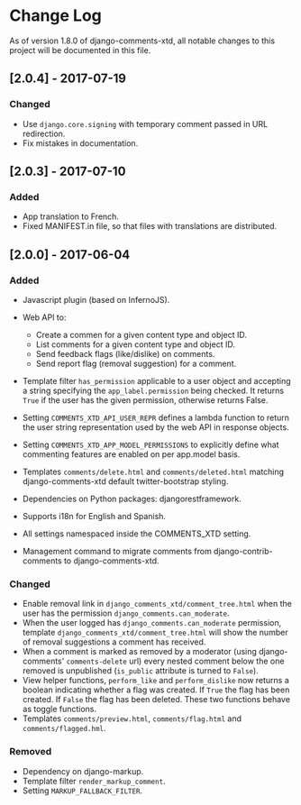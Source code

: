 # Change Log

As of version 1.8.0 of django-comments-xtd, all notable changes to this project will be documented in this file.


## [2.0.4] - 2017-07-19

### Changed

* Use `django.core.signing` with temporary comment passed in URL redirection.
* Fix mistakes in documentation.


## [2.0.3] - 2017-07-10

### Added

* App translation to French.
* Fixed MANIFEST.in file, so that files with translations are distributed.


## [2.0.0] - 2017-06-04

### Added

* Javascript plugin (based on InfernoJS).
* Web API to:
  * Create a commen for a given content type and object ID.
  * List comments for a given content type and object ID.
  * Send feedback flags (like/dislike) on comments.
  * Send report flag (removal suggestion) for a comment.
* Template filter `has_permission` applicable to a user object and accepting a string specifying the `app_label.permission` being checked. It returns `True` if the user has the given permission, otherwise returns False. 
* Setting `COMMENTS_XTD_API_USER_REPR` defines a lambda function to return the user string representation used by the web API in response objects.
* Setting `COMMENTS_XTD_APP_MODEL_PERMISSIONS` to explicitly define what commenting features are enabled on per app.model basis.
* Templates `comments/delete.html` and `comments/deleted.html` matching django-comments-xtd default twitter-bootstrap styling.
* Dependencies on Python packages: djangorestframework.
* Supports i18n for English and Spanish.

* All settings namespaced inside the COMMENTS_XTD setting. 
* Management command to migrate comments from django-contrib-comments to django-comments-xtd.

### Changed

* Enable removal link in `django_comments_xtd/comment_tree.html` when the user has the permission `django_comments.can_moderate`.
* When the user logged has `django_comments.can_moderate` permission, template `django_comments_xtd/comment_tree.html` will show the number of removal suggestions a comment has received.
* When a comment is marked as removed by a moderator (using django-comments' `comments-delete` url) every nested comment below the one removed is unpublished (`is_public` attribute is turned to `False`).
* View helper functions, `perform_like` and `perform_dislike` now returns a boolean indicating whether a flag was created. If `True` the flag has been created. If `False` the flag has been deleted. These two functions behave as toggle functions.
* Templates `comments/preview.html`, `comments/flag.html` and `comments/flagged.hml`.

### Removed

* Dependency on django-markup.
* Template filter `render_markup_comment`.
* Setting `MARKUP_FALLBACK_FILTER`.
